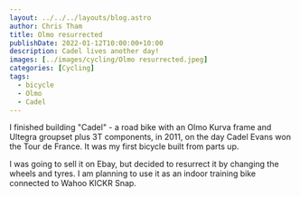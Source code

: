 ```yaml
---
layout: ../../../layouts/blog.astro
author: Chris Tham
title: Olmo resurrected
publishDate: 2022-01-12T10:00:00+10:00
description: Cadel lives another day!
images: [../images/cycling/Olmo resurrected.jpeg]
categories: [Cycling]
tags:
  - bicycle
  - Olmo
  - Cadel
---
```


I finished building "Cadel" - a road bike with an Olmo Kurva frame and Ultegra
groupset plus 3T components, in 2011, on the day Cadel Evans won the Tour
de France. It was my first bicycle built from parts up.

I was going to sell it on Ebay, but decided to resurrect it by changing the
wheels and tyres. I am planning to use it as an indoor training bike connected
to Wahoo KICKR Snap.